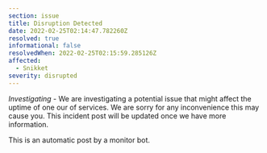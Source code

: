 ```yaml
---
section: issue
title: Disruption Detected
date: 2022-02-25T02:14:47.782260Z
resolved: true
informational: false
resolvedWhen: 2022-02-25T02:15:59.285126Z
affected:
  - Snikket
severity: disrupted
---
```

*Investigating* - We are investigating a potential issue that might affect the uptime of one our of services. We are sorry for any inconvenience this may cause you. This incident post will be updated once we have more information.

This is an automatic post by a monitor bot.
        
